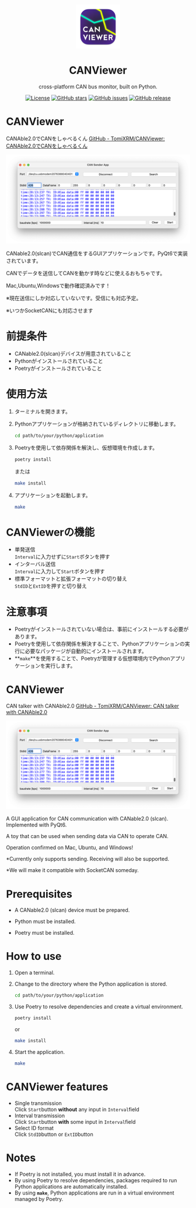<div align="center">
  <img src="/asset/icon.png" alt="CANVIEWER LOGO" width="120" />
  <h1>CANViewer</h1>
  <p>cross-platform CAN bus monitor, built on Python.</p>

  [![License](https://img.shields.io/github/license/TomiXRM/CANViewer)](https://github.com/TomiXRM/CANViewer/blob/main/LICENSE)
  [![GitHub stars](https://img.shields.io/github/stars/TomiXRM/CANViewer)](https://github.com/TomiXRM/CANViewer/stargazers)
  [![GitHub issues](https://img.shields.io/github/issues/TomiXRM/CANViewer)](https://github.com/TomiXRM/CANViewer/issues)
  [![GitHub release](https://img.shields.io/github/v/release/TomiXRM/CANViewer)](https://github.com/TomiXRM/CANViewer/releases)
</div>


# CANViewer

CANAble2.0でCANをしゃべるくん
[GitHub - TomiXRM/CANViewer: CANAble2.0でCANをしゃべるくん](https://github.com/TomiXRM/CANViewer)

![image1.png](./asset/image1.png)

CANable2.0(slcan)でCAN通信をするGUIアプリケーションです。PyQt6で実装されています。

CANでデータを送信してCANを動かす時などに使えるおもちゃです。

Mac,Ubuntu,Windowsで動作確認済みです！

※現在送信にしか対応していないです。受信にも対応予定。

※いつかSocketCANにも対応させます

# **前提条件**

- CANable2.0(slcan)デバイスが用意されていること
- Pythonがインストールされていること
- Poetryがインストールされていること

# 使用方法

1. ターミナルを開きます。
2. Pythonアプリケーションが格納されているディレクトリに移動します。
    
    ```bash
    cd path/to/your/python/application
    ```
    
3. Poetryを使用して依存関係を解決し、仮想環境を作成します。
    
    ```bash
    poetry install
    ```
   または
   ```bash
   make install
   ```
    
4. アプリケーションを起動します。
    
    ```bash
    make
    ```
    

# CANViewerの機能

- 単発送信  
  `Interval`に入力せずに`Start`ボタンを押す
- インターバル送信  
  `Interval`に入力して`Start`ボタンを押す
- 標準フォーマットと拡張フォーマットの切り替え  
   `StdID`と`ExtID`を押すと切り替え

# **注意事項**

- Poetryがインストールされていない場合は、事前にインストールする必要があります。
- Poetryを使用して依存関係を解決することで、Pythonアプリケーションの実行に必要なパッケージが自動的にインストールされます。
- **`make`**を使用することで、Poetryが管理する仮想環境内でPythonアプリケーションを実行します。

# CANViewer

CAN talker with CANAble2.0
[GitHub - TomiXRM/CANViewer: CAN talker with CANAble2.0](https://github.com/TomiXRM/CANViewer)

![image1.png](./asset/image1.png)

A GUI application for CAN communication with CANable2.0 (slcan). Implemented with PyQt6.

A toy that can be used when sending data via CAN to operate CAN.

Operation confirmed on Mac, Ubuntu, and Windows!

*Currently only supports sending. Receiving will also be supported.

*We will make it compatible with SocketCAN someday.

# **Prerequisites**

- A CANable2.0 (slcan) device must be prepared.

- Python must be installed.

- Poetry must be installed.

# How to use

1. Open a terminal.

2. Change to the directory where the Python application is stored.

   ```bash
   cd path/to/your/python/application
   ```

3. Use Poetry to resolve dependencies and create a virtual environment.

   ```bash
   poetry install
   ```
   or
   ```bash
   make install
   ```

4. Start the application.

   ```bash
   make
   ```

# CANViewer features

- Single transmission  
   Click `Start`button **without** any input in `Interval`field
- Interval transmission  
   Click `Start`button **with** some input in `Interval`field
- Select ID format  
   Click `StdID`button or `ExtID`button

# **Notes**

- If Poetry is not installed, you must install it in advance.
- By using Poetry to resolve dependencies, packages required to run Python applications are automatically installed.
- By using **`make`**, Python applications are run in a virtual environment managed by Poetry.
